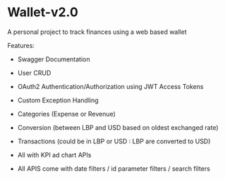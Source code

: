 # Wallet-v2.0
A personal project to track finances using a web based wallet

Features:
- Swagger Documentation
- User CRUD
- OAuth2 Authentication/Authorization using JWT Access Tokens
- Custom Exception Handling

- Categories (Expense or Revenue)
- Conversion (between LBP and USD based on oldest exchanged rate)
- Transactions (could be in LBP or USD : LBP are converted to USD)
- All with KPI ad chart APIs
- All APIS come with date filters / id parameter filters / search filters
